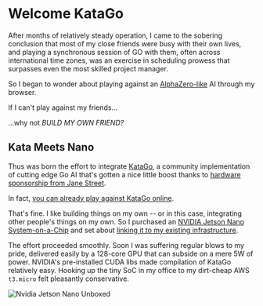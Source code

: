# Welcome KataGo

After months of relatively steady operation, I came to the sobering conclusion that most of my close friends were busy with their own lives, and playing a synchronous session of GO with them, often across international time zones, was an exercise in scheduling prowess that surpasses even the most skilled project manager.

So I began to wonder about playing against an [AlphaZero-like](https://en.wikipedia.org/wiki/AlphaZero) AI through my browser.

If I can't play against my friends...

...why not _BUILD MY OWN FRIEND?_

## Kata Meets Nano

Thus was born the effort to integrate [KataGo](https://github.com/lightvector/KataGo), a community implementation of cutting edge Go AI that's gotten a nice little boost thanks to [hardware sponsorship from Jane Street](https://blog.janestreet.com/accelerating-self-play-learning-in-go/).

In fact, [you can already play against KataGo online](https://online-go.com/player/592684/).

That's fine. I like building things on my own -- or in this case, integrating other people's things on my own.  So I purchased an [NVIDIA Jetson Nano System-on-a-Chip](https://www.nvidia.com/en-us/autonomous-machines/embedded-systems/jetson-nano-developer-kit/) and set about [linking it to my existing infrastructure](https://github.com/Terkwood/BUGOUT/issues/67).

The effort proceeded smoothly.  Soon I was suffering regular blows to my pride, delivered easily by a 128-core GPU that can subside on a mere 5W of power.  NVIDIA's pre-installed CUDA libs made compilation of KataGo relatively easy.  Hooking up the tiny SoC in my office to my dirt-cheap AWS `t3.micro` felt pleasantly conservative.

![Nvidia Jetson Nano Unboxed](https://user-images.githubusercontent.com/38859656/77859879-e611f580-71d9-11ea-898a-e2f928605cac.jpeg)
